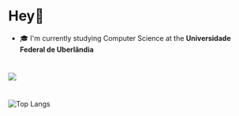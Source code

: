 # Hey👋

- 🎓 I'm currently studying Computer Science at the **Universidade Federal de Uberlândia**



#
<a href="https://skillicons.dev">
          <img src="https://skillicons.dev/icons?i=c,java,python,go,linux,postgres,git,docker,postman&theme=light")/>
</a>
</br>

#

![Top Langs](https://github-readme-stats.vercel.app/api/top-langs/?username=joaobaronii)
